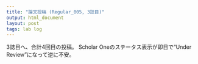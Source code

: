 ```yaml
---
title: "論文投稿 (Regular_005, 3誌目)"
output: html_document
layout: post
tags: lab log
---
```


3誌目へ、合計4回目の投稿。
Scholar Oneのステータス表示が即日で“Under Review”になって逆に不安。
